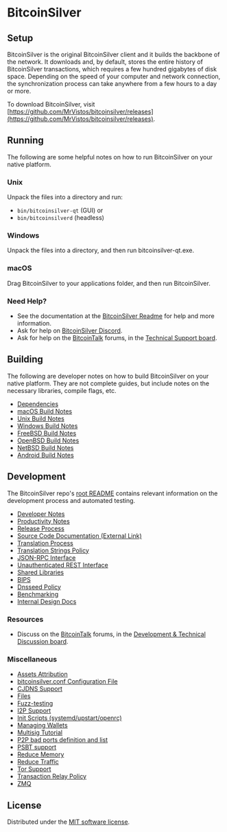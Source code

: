 BitcoinSilver
=============

Setup
---------------------
BitcoinSilver is the original BitcoinSilver client and it builds the backbone of the network. It downloads and, by default, stores the entire history of BitcoinSilver transactions, which requires a few hundred gigabytes of disk space. Depending on the speed of your computer and network connection, the synchronization process can take anywhere from a few hours to a day or more.

To download BitcoinSilver, visit [https://github.com/MrVistos/bitcoinsilver/releases](https://github.com/MrVistos/bitcoinsilver/releases).

Running
---------------------
The following are some helpful notes on how to run BitcoinSilver on your native platform.

### Unix

Unpack the files into a directory and run:

- `bin/bitcoinsilver-qt` (GUI) or
- `bin/bitcoinsilverd` (headless)

### Windows

Unpack the files into a directory, and then run bitcoinsilver-qt.exe.

### macOS

Drag BitcoinSilver to your applications folder, and then run BitcoinSilver.

### Need Help?

* See the documentation at the [BitcoinSilver Readme](https://github.com/MrVistos/bitcoinsilver/)
for help and more information.
* Ask for help on [BitcoinSilver Discord](https://discord.com/invite/MCGn7dzvgd).
* Ask for help on the [BitcoinTalk](https://bitcointalk.org/) forums, in the [Technical Support board](https://bitcointalk.org/index.php?board=4.0).

Building
---------------------
The following are developer notes on how to build BitcoinSilver on your native platform. They are not complete guides, but include notes on the necessary libraries, compile flags, etc.

- [Dependencies](dependencies.md)
- [macOS Build Notes](build-osx.md)
- [Unix Build Notes](build-unix.md)
- [Windows Build Notes](build-windows.md)
- [FreeBSD Build Notes](build-freebsd.md)
- [OpenBSD Build Notes](build-openbsd.md)
- [NetBSD Build Notes](build-netbsd.md)
- [Android Build Notes](build-android.md)

Development
---------------------
The BitcoinSilver repo's [root README](/README.md) contains relevant information on the development process and automated testing.

- [Developer Notes](developer-notes.md)
- [Productivity Notes](productivity.md)
- [Release Process](release-process.md)
- [Source Code Documentation (External Link)](https://doxygen.mrvistos.github.io/bitcoinsilver//)
- [Translation Process](translation_process.md)
- [Translation Strings Policy](translation_strings_policy.md)
- [JSON-RPC Interface](JSON-RPC-interface.md)
- [Unauthenticated REST Interface](REST-interface.md)
- [Shared Libraries](shared-libraries.md)
- [BIPS](bips.md)
- [Dnsseed Policy](dnsseed-policy.md)
- [Benchmarking](benchmarking.md)
- [Internal Design Docs](design/)

### Resources
* Discuss on the [BitcoinTalk](https://bitcointalk.org/) forums, in the [Development & Technical Discussion board](https://bitcointalk.org/index.php?board=6.0).

### Miscellaneous
- [Assets Attribution](assets-attribution.md)
- [bitcoinsilver.conf Configuration File](bitcoinsilver-conf.md)
- [CJDNS Support](cjdns.md)
- [Files](files.md)
- [Fuzz-testing](fuzzing.md)
- [I2P Support](i2p.md)
- [Init Scripts (systemd/upstart/openrc)](init.md)
- [Managing Wallets](managing-wallets.md)
- [Multisig Tutorial](multisig-tutorial.md)
- [P2P bad ports definition and list](p2p-bad-ports.md)
- [PSBT support](psbt.md)
- [Reduce Memory](reduce-memory.md)
- [Reduce Traffic](reduce-traffic.md)
- [Tor Support](tor.md)
- [Transaction Relay Policy](policy/README.md)
- [ZMQ](zmq.md)

License
---------------------
Distributed under the [MIT software license](/COPYING).
